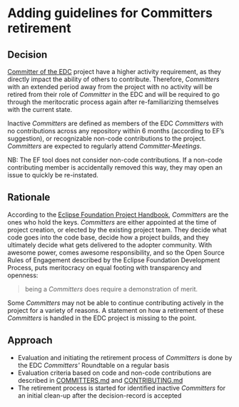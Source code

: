 # Adding guidelines for Committers retirement

## Decision
[Committer of the EDC](https://projects.eclipse.org/projects/technology.edc/who) project have a higher activity requirement, as they directly impact the ability of others to contribute. Therefore, *Committers* with an extended period away from the project with no activity will be retired from their role of *Committer* in the EDC and will be required to go through the meritocratic process again after re-familiarizing themselves with the current state.

Inactive *Committers* are defined as members of the EDC *Committers* with no contributions across any repository within 6 months (according to EF’s suggestion), or recognizable non-code contributions to the project. *Committers* are expected to regularly attend *Committer-Meetings*.

NB: The EF tool does not consider non-code contributions. If a non-code contributing member is accidentally removed this way, they may open an issue to quickly be re-instated.

## Rationale

According to the [Eclipse Foundation Project Handbook](https://www.eclipse.org/projects/handbook/#roles-cm), *Committers* are the ones who hold the keys. *Committers* are either appointed at the time of project creation, or elected by the existing project team.  They decide what code goes into the code base, decide how a project builds, and they ultimately decide what gets delivered to the adopter community. With awesome power, comes awesome responsibility, and so the Open Source Rules of Engagement described by the Eclipse Foundation Development Process, puts meritocracy on equal footing with transparency and openness:

> being a *Committers* does require a demonstration of merit.

Some *Committers* may not be able to continue contributing actively in the project for a variety of reasons. A statement on how a retirement of these *Committers* is handled in the EDC project is missing to the point.

## Approach

- Evaluation and initiating the retirement process of *Committers* is done by the EDC *Committers'* Roundtable on a regular basis
- Evaluation criteria based on code and non-code contributions are described in [COMMITTERS.md](../../../COMMITTERS.md) and [CONTRIBUTING.md](../../../CONTRIBUTING.md)
- The retirement process is started for identified inactive *Committers* for an initial clean-up after the decision-record is accepted